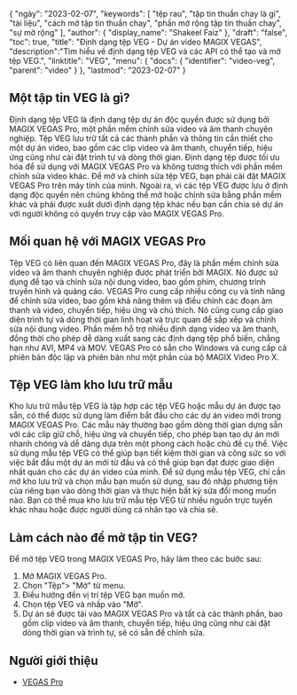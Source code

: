 {
"ngày": "2023-02-07",
  "keywords": [
"tệp rau",
"tập tin thuần chay là gì",
"tài liệu",
"cách mở tập tin thuần chay",
"phần mở rộng tập tin thuần chay",
"sự mở rộng"
],
  "author": {
"display_name": "Shakeel Faiz"
},
"draft": "false",
"toc": true,
"title": "Định dạng tệp VEG - Dự án video MAGIX VEGAS",
  "description":"Tìm hiểu về định dạng tệp VEG và các API có thể tạo và mở tệp VEG.",
  "linktitle": "VEG",
  "menu": {
    "docs": {
      "identifier": "video-veg",
      "parent": "video"
}
},
"lastmod": "2023-02-07"
}

## Một tập tin VEG là gì?

Định dạng tệp VEG là định dạng tệp dự án độc quyền được sử dụng bởi MAGIX VEGAS Pro, một phần mềm chỉnh sửa video và âm thanh chuyên nghiệp. Tệp VEG lưu trữ tất cả các thành phần và thông tin cần thiết cho một dự án video, bao gồm các clip video và âm thanh, chuyển tiếp, hiệu ứng cũng như cài đặt trình tự và dòng thời gian. Định dạng tệp được tối ưu hóa để sử dụng với MAGIX VEGAS Pro và không tương thích với phần mềm chỉnh sửa video khác. Để mở và chỉnh sửa tệp VEG, bạn phải cài đặt MAGIX VEGAS Pro trên máy tính của mình. Ngoài ra, vì các tệp VEG được lưu ở định dạng độc quyền nên chúng không thể mở hoặc chỉnh sửa bằng phần mềm khác và phải được xuất dưới định dạng tệp khác nếu bạn cần chia sẻ dự án với người không có quyền truy cập vào MAGIX VEGAS Pro.

## Mối quan hệ với MAGIX VEGAS Pro

Tệp VEG có liên quan đến MAGIX VEGAS Pro, đây là phần mềm chỉnh sửa video và âm thanh chuyên nghiệp được phát triển bởi MAGIX. Nó được sử dụng để tạo và chỉnh sửa nội dung video, bao gồm phim, chương trình truyền hình và quảng cáo. VEGAS Pro cung cấp nhiều công cụ và tính năng để chỉnh sửa video, bao gồm khả năng thêm và điều chỉnh các đoạn âm thanh và video, chuyển tiếp, hiệu ứng và chú thích. Nó cũng cung cấp giao diện trình tự và dòng thời gian linh hoạt và trực quan để sắp xếp và chỉnh sửa nội dung video. Phần mềm hỗ trợ nhiều định dạng video và âm thanh, đồng thời cho phép dễ dàng xuất sang các định dạng tệp phổ biến, chẳng hạn như AVI, MP4 và MOV. VEGAS Pro có sẵn cho Windows và cung cấp cả phiên bản độc lập và phiên bản như một phần của bộ MAGIX Video Pro X.

## Tệp VEG làm kho lưu trữ mẫu

Kho lưu trữ mẫu tệp VEG là tập hợp các tệp VEG hoặc mẫu dự án được tạo sẵn, có thể được sử dụng làm điểm bắt đầu cho các dự án video mới trong MAGIX VEGAS Pro. Các mẫu này thường bao gồm dòng thời gian dựng sẵn với các clip giữ chỗ, hiệu ứng và chuyển tiếp, cho phép bạn tạo dự án mới nhanh chóng và dễ dàng dựa trên một phong cách hoặc chủ đề cụ thể. Việc sử dụng mẫu tệp VEG có thể giúp bạn tiết kiệm thời gian và công sức so với việc bắt đầu một dự án mới từ đầu và có thể giúp bạn đạt được giao diện nhất quán cho các dự án video của mình. Để sử dụng mẫu tệp VEG, chỉ cần mở kho lưu trữ và chọn mẫu bạn muốn sử dụng, sau đó nhập phương tiện của riêng bạn vào dòng thời gian và thực hiện bất kỳ sửa đổi mong muốn nào. Bạn có thể mua kho lưu trữ mẫu tệp VEG từ nhiều nguồn trực tuyến khác nhau hoặc được người dùng cá nhân tạo và chia sẻ.

## Làm cách nào để mở tập tin VEG?

Để mở tệp VEG trong MAGIX VEGAS Pro, hãy làm theo các bước sau:

1. Mở MAGIX VEGAS Pro.
2. Chọn "Tệp"> "Mở" từ menu.
3. Điều hướng đến vị trí tệp VEG bạn muốn mở.
4. Chọn tệp VEG và nhấp vào "Mở".
5. Dự án sẽ được tải vào MAGIX VEGAS Pro và tất cả các thành phần, bao gồm clip video và âm thanh, chuyển tiếp, hiệu ứng cũng như cài đặt dòng thời gian và trình tự, sẽ có sẵn để chỉnh sửa.

## Người giới thiệu
* [VEGAS Pro](https://en.wikipedia.org/wiki/Vegas_Pro)


